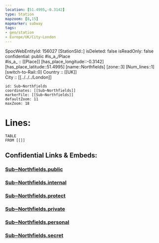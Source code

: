 ```yaml
---
location: [51.4995,-0.3142] 
type: Station 
mapzoom: [8,15] 
mapmarker: subway 
tags:
- geo/station
- Europe/UK/City~London
---
```

SpocWebEntityId: 156027
[StationSId::] 
isDeleted: false
isReadOnly: false
confidential: public
#is_a_/Place  
#is_a_ :: [[Place]] 
[has_place_longitude::-0.3142] 
[has_place_latitude::51.4995] 
[name::Northfields] 
[zone::3] 
[Num_lines::1] 
[switch-to-Rail::0] 
Country :: [[UK]]  
City :: [[../../../London]]  


```leaflet
id: Sub~Northfields
coordinates: [[Sub~Northfields]] 
markerFile: [[Sub~Northfields]] 
defaultZoom: 11 
maxZoom: 18
```


# Lines: 
```dataview
TABLE 
FROM [[]] 
```


## Confidential Links & Embeds: 

### [Sub~Northfields.public](/_public/\Earth\Continent\Europe\Europe~North\UK\England\Regions~England\London,Greater\cities~GreaterLondon\Underground\StationSub~Northfields.public.md) 

### [Sub~Northfields.internal](/_internal/\Earth\Continent\Europe\Europe~North\UK\England\Regions~England\London,Greater\cities~GreaterLondon\Underground\StationSub~Northfields.internal.md) 

### [Sub~Northfields.protect](/_protect/\Earth\Continent\Europe\Europe~North\UK\England\Regions~England\London,Greater\cities~GreaterLondon\Underground\StationSub~Northfields.protect.md) 

### [Sub~Northfields.private](/_private/\Earth\Continent\Europe\Europe~North\UK\England\Regions~England\London,Greater\cities~GreaterLondon\Underground\StationSub~Northfields.private.md) 

### [Sub~Northfields.personal](/_personal/\Earth\Continent\Europe\Europe~North\UK\England\Regions~England\London,Greater\cities~GreaterLondon\Underground\StationSub~Northfields.personal.md) 

### [Sub~Northfields.secret](/_secret/\Earth\Continent\Europe\Europe~North\UK\England\Regions~England\London,Greater\cities~GreaterLondon\Underground\StationSub~Northfields.secret.md)

